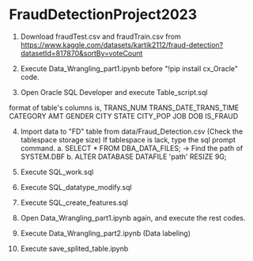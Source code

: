 # FraudDetectionProject2023

1. Download fraudTest.csv and fraudTrain.csv from https://www.kaggle.com/datasets/kartik2112/fraud-detection?datasetId=817870&sortBy=voteCount

2. Execute Data_Wrangling_part1.ipynb before "!pip install cx_Oracle" code.

3. Open Oracle SQL Developer and execute Table_script.sql

format of table's columns is,
TRANS_NUM
TRANS_DATE_TRANS_TIME
CATEGORY
AMT
GENDER
CITY
STATE
CITY_POP
JOB
DOB
IS_FRAUD

4. Import data to "FD" table from data/Fraud_Detection.csv
(Check the tablespace storage size)
If tablespace is lack, type the sql prompt command.
a. SELECT * FROM DBA_DATA_FILES;
-> Find the path of SYSTEM.DBF
b. ALTER DATABASE DATAFILE 'path' RESIZE 9G;

5. Execute SQL_work.sql

6. Execute SQL_datatype_modify.sql

7. Execute SQL_create_features.sql

8. Open Data_Wrangling_part1.ipynb again, and execute the rest codes.

9. Execute Data_Wrangling_part2.ipynb
(Data labeling)

10. Execute save_splited_table.ipynb

